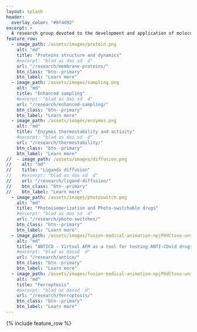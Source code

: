 ```yaml
---
layout: splash
header:
  overlay_color: "#0f4d92"
excerpt: >
  A research group devoted to the development and application of molecular simulation methods for investigating biophysical systems. Located in the Institute of Physics, Nicolaus Copernicus University, Toruń, Poland.
feature_row:
  - image_path: /assets/images/protein.png
    alt: "md"
    title: "Proteins structure and dynamics"
    #excerpt: "blad as das sd  d"
    url: "/research/membrane-proteins/"
    btn_class: "btn--primary"
    btn_label: "Learn more"
  - image_path: /assets/images/sampling.png
    alt: "md"
    title: "Enhanced sampling"
    #excerpt: "blad as das sd  d"
    url: "/research/enhanced-sampling/"
    btn_class: "btn--primary"
    btn_label: "Learn more"
  - image_path: /assets/images/enzymes.png
    alt: "md"
    title: "Enzymes thermostability and activity"
    #excerpt: "blad as das sd  d"
    url: "/research/thermostability/"
    btn_class: "btn--primary"
    btn_label: "Learn more"
//  - image_path: /assets/images/diffusion.png
//    alt: "md"
//    title: "Ligands diffusion"
//    #excerpt: "blad as das sd  d"
//    url: "/research/ligand-diffusion/"
//    btn_class: "btn--primary"
//    btn_label: "Learn more"
  - image_path: /assets/images/photoswitch.png
    alt: "md"
    title: "Photoisomerization and Photo-switchable drugs"
    #excerpt: "blad as das sd  d"
    url: "/research/photo-switches/"
    btn_class: "btn--primary"
    btn_label: "Learn more"
  - image_path: /assets/images/fusion-medical-animation-npjP0dCtoxo-unsplash.jpg
    alt: "md"
    title: "ANTICO - Virtual AFM as a tool for testing ANTI-COvid drugs"
    #excerpt: "blad as dassd  d"
    url: "/research/antico/"
    btn_class: "btn--primary"
    btn_label: "Learn more"
  - image_path: /assets/images/fusion-medical-animation-npjP0dCtoxo-unsplash.jpg
    alt: "md"
    title: "Ferroptosis"
    #excerpt: "blad as dassd  d"
    url: "/research/ferroptosis/"
    btn_class: "btn--primary"
    btn_label: "Learn more"
---
```


{% include feature_row %}
